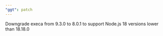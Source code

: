 ```yaml
---
"ggt": patch
---
```


Downgrade execa from 9.3.0 to 8.0.1 to support Node.js 18 versions lower than 18.18.0
